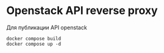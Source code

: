 # Openstack API reverse proxy

Для публикации API openstack

```
docker compose build
docker compose up -d
```